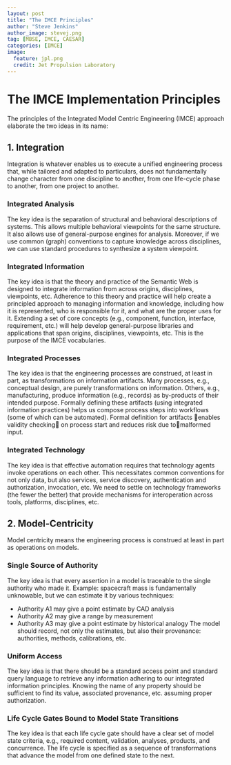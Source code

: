 ```yaml
---
layout: post
title: "The IMCE Principles"
author: "Steve Jenkins"
author_image: stevej.png
tag: [MBSE, IMCE, CAESAR]
categories: [IMCE]
image:
  feature: jpl.png
  credit: Jet Propulsion Laboratory
---
```


# The IMCE Implementation Principles

The principles of the Integrated Model Centric Engineering (IMCE) approach elaborate the two ideas in its name:

## 1. Integration

Integration is whatever enables us to execute a unified engineering process that, while tailored and adapted to particulars, does not fundamentally change character from one discipline to another, from one life-cycle phase to another, from one project to another. 

### Integrated Analysis

The key idea is the separation of structural and behavioral descriptions of systems. This allows multiple behavioral viewpoints for the same structure. It also allows use of general-purpose engines for analysis. Moreover, if we use common (graph) conventions to capture knowledge across disciplines, we can use standard procedures to synthesize a system viewpoint.

### Integrated Information

The key idea is that the theory and practice of the Semantic Web is designed to integrate information from across origins, disciplines, viewpoints, etc. Adherence to this theory and practice will help create a principled approach to managing information and knowledge, including how it is represented, who is responsible for it, and what are the proper uses for it. Extending a set of core concepts (e.g., component, function, interface, requirement, etc.) will help develop general-purpose libraries and applications that span origins, disciplines, viewpoints, etc. This is the purpose of the IMCE vocabularies.

### Integrated Processes

The key idea is that the engineering processes are construed, at least in part, as transformations on information artifacts. Many processes, e.g., conceptual design, are purely transformations on information. Others, e.g., manufacturing, produce information (e.g., records) as by-products of their intended purpose. Formally defining these artifacts (using integrated information practices) helps us compose process steps into workflows (some of which can be automated). Formal definition for artifacts enables validity checking on process start and reduces risk due tomalformed input.

### Integrated Technology

The key idea is that effective automation requires that technology agents invoke operations on each other. This necessitates common conventions for not only data, but also services, service discovery, authentication and authorization, invocation, etc. We need to settle on technology frameworks (the fewer the better) that provide mechanisms for interoperation across tools, platforms, disciplines, etc.

## 2. Model-Centricity

Model centricity means the engineering process is construed at least in part as operations on models.

### Single Source of Authority

The key idea is that every assertion in a model is traceable to the single authority who made it. Example: spacecraft mass is fundamentally unknowable, but we can estimate it by various techniques:
- Authority A1 may give a point estimate by CAD analysis
- Authority A2 may give a range by measurement
- Authority A3 may give a point estimate by historical analogy
The model should record, not only the estimates, but also their provenance: authorities, methods, calibrations, etc.

### Uniform Access

The key idea is that there should be a standard access point and standard query language to retrieve any information adhering to our integrated information principles. Knowing the name of any property should be sufficient to find its value, associated provenance, etc.
assuming proper authorization.

### Life Cycle Gates Bound to Model State Transitions

The key idea is that each life cycle gate should have a clear set of model state criteria, e.g., required content, validation, analyses, products, and concurrence. The life cycle is specified as a sequence of transformations that advance the model from one defined state to the next.